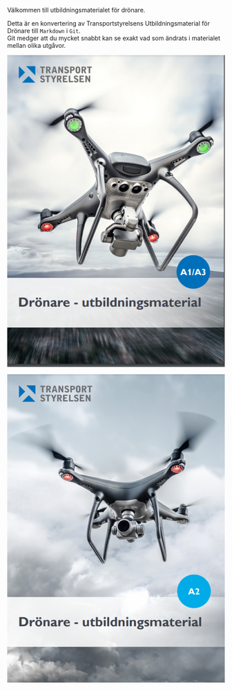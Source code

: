 Välkommen till utbildningsmaterialet för drönare.

Detta är en konvertering av Transportstyrelsens Utbildningsmaterial för Drönare till `Markdown` i `Git`.  
Git medger att du mycket snabbt kan se exakt vad som ändrats i materialet mellan olika utgåvor.

![](./images/Omslag_A1A3.png)

![](./images/Omslag_A2.png)
